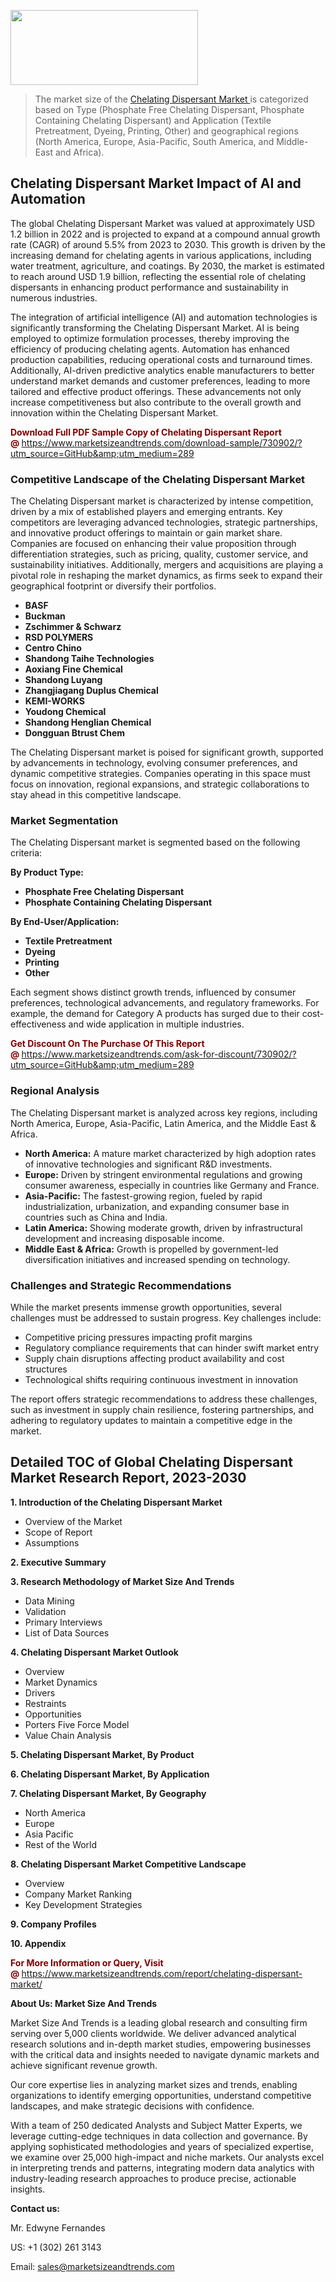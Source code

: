 <img src="https://100x100musica.es/wp-content/uploads/2024/12/Verified-Market-Reports-4-300x120.jpg" alt="" width="300" height="120" class="alignnone size-medium wp-image-100382" /><blockquote><p>The market size of the <a href="https://www.marketsizeandtrends.com/download-sample/730902/?utm_source=GitHub&amp;utm_medium=289" target="_blank">Chelating Dispersant Market </a>is categorized based on Type (Phosphate Free Chelating Dispersant, Phosphate Containing Chelating Dispersant) and Application (Textile Pretreatment, Dyeing, Printing, Other) and geographical regions (North America, Europe, Asia-Pacific, South America, and Middle-East and Africa).</p></blockquote><p><h2>Chelating Dispersant Market Impact of AI and Automation</h2><p>The global Chelating Dispersant Market was valued at approximately USD 1.2 billion in 2022 and is projected to expand at a compound annual growth rate (CAGR) of around 5.5% from 2023 to 2030. This growth is driven by the increasing demand for chelating agents in various applications, including water treatment, agriculture, and coatings. By 2030, the market is estimated to reach around USD 1.9 billion, reflecting the essential role of chelating dispersants in enhancing product performance and sustainability in numerous industries.</p><p>The integration of artificial intelligence (AI) and automation technologies is significantly transforming the Chelating Dispersant Market. AI is being employed to optimize formulation processes, thereby improving the efficiency of producing chelating agents. Automation has enhanced production capabilities, reducing operational costs and turnaround times. Additionally, AI-driven predictive analytics enable manufacturers to better understand market demands and customer preferences, leading to more tailored and effective product offerings. These advancements not only increase competitiveness but also contribute to the overall growth and innovation within the Chelating Dispersant Market.</p></p><p><strong><span style="color: #800000;">Download Full PDF Sample Copy of Chelating Dispersant Report @</span>&nbsp;</strong><a href="https://www.marketsizeandtrends.com/download-sample/730902/?utm_source=GitHub&amp;utm_medium=289">https://www.marketsizeandtrends.com/download-sample/730902/?utm_source=GitHub&amp;utm_medium=289</a></p><h3>Competitive Landscape of the Chelating Dispersant Market</h3><p>The Chelating Dispersant market is characterized by intense competition, driven by a mix of established players and emerging entrants. Key competitors are leveraging advanced technologies, strategic partnerships, and innovative product offerings to maintain or gain market share. Companies are focused on enhancing their value proposition through differentiation strategies, such as pricing, quality, customer service, and sustainability initiatives. Additionally, mergers and acquisitions are playing a pivotal role in reshaping the market dynamics, as firms seek to expand their geographical footprint or diversify their portfolios.</p><p><strong><p><ul><li>BASF </li><li> Buckman </li><li> Zschimmer & Schwarz </li><li> RSD POLYMERS </li><li> Centro Chino </li><li> Shandong Taihe Technologies </li><li> Aoxiang Fine Chemical </li><li> Shandong Luyang </li><li> Zhangjiagang Duplus Chemical </li><li> KEMI-WORKS </li><li> Youdong Chemical </li><li> Shandong Henglian Chemical </li><li> Dongguan Btrust Chem</p></li></ul></p></strong></p><p>The Chelating Dispersant market is poised for significant growth, supported by advancements in technology, evolving consumer preferences, and dynamic competitive strategies. Companies operating in this space must focus on innovation, regional expansions, and strategic collaborations to stay ahead in this competitive landscape.</p><h3>Market Segmentation</h3><p>The Chelating Dispersant market is segmented based on the following criteria:</p><p><strong>By Product Type:</strong></p><p><strong><p><ul><li>Phosphate Free Chelating Dispersant </li><li> Phosphate Containing Chelating Dispersant</p></li></ul></p></strong></p><p><strong>By End-User/Application:</strong></p><p><strong><p><ul><li>Textile Pretreatment </li><li> Dyeing </li><li> Printing </li><li> Other</p></li></ul></p></strong></p><p>Each segment shows distinct growth trends, influenced by consumer preferences, technological advancements, and regulatory frameworks. For example, the demand for Category A products has surged due to their cost-effectiveness and wide application in multiple industries.</p><p><strong><span style="color: #800000;">Get Discount On The Purchase Of This Report @&nbsp;</span></strong><a href="https://www.marketsizeandtrends.com/ask-for-discount/730902/?utm_source=GitHub&amp;utm_medium=289">https://www.marketsizeandtrends.com/ask-for-discount/730902/?utm_source=GitHub&amp;utm_medium=289</a></p><h3>Regional Analysis</h3><p>The Chelating Dispersant market is analyzed across key regions, including North America, Europe, Asia-Pacific, Latin America, and the Middle East &amp; Africa.</p><ul><li><strong>North America:</strong> A mature market characterized by high adoption rates of innovative technologies and significant R&amp;D investments.</li><li><strong>Europe:</strong> Driven by stringent environmental regulations and growing consumer awareness, especially in countries like Germany and France.</li><li><strong>Asia-Pacific:</strong> The fastest-growing region, fueled by rapid industrialization, urbanization, and expanding consumer base in countries such as China and India.</li><li><strong>Latin America:</strong> Showing moderate growth, driven by infrastructural development and increasing disposable income.</li><li><strong>Middle East &amp; Africa:</strong> Growth is propelled by government-led diversification initiatives and increased spending on technology.</li></ul><h3>Challenges and Strategic Recommendations</h3><p>While the market presents immense growth opportunities, several challenges must be addressed to sustain progress. Key challenges include:</p><ul><li>Competitive pricing pressures impacting profit margins</li><li>Regulatory compliance requirements that can hinder swift market entry</li><li>Supply chain disruptions affecting product availability and cost structures</li><li>Technological shifts requiring continuous investment in innovation</li></ul><p>The report offers strategic recommendations to address these challenges, such as investment in supply chain resilience, fostering partnerships, and adhering to regulatory updates to maintain a competitive edge in the market.</p><h2>Detailed TOC of Global Chelating Dispersant Market Research Report, 2023-2030</h2><p><strong>1. Introduction of the Chelating Dispersant Market</strong></p><ul><li>Overview of the Market</li><li>Scope of Report</li><li>Assumptions&nbsp;</li></ul><p><strong>2. Executive Summary</strong></p><p><strong>3. Research Methodology of <strong>Market Size And Trends</strong></strong></p><ul><li>Data Mining</li><li>Validation</li><li>Primary Interviews</li><li>List of Data Sources&nbsp;</li></ul><p><strong>4. Chelating Dispersant Market Outlook</strong></p><ul><li>Overview</li><li>Market Dynamics</li><li>Drivers</li><li>Restraints</li><li>Opportunities</li><li>Porters Five Force Model</li><li>Value Chain Analysis&nbsp;</li></ul><p><strong>5. Chelating Dispersant Market, By Product</strong></p><p><strong>6. Chelating Dispersant Market, By Application</strong></p><p><strong>7. Chelating Dispersant Market, By Geography</strong></p><ul><li>North America</li><li>Europe</li><li>Asia Pacific</li><li>Rest of the World&nbsp;</li></ul><p><strong>8. Chelating Dispersant Market Competitive Landscape</strong></p><ul><li>Overview</li><li>Company Market Ranking</li><li>Key Development Strategies&nbsp;</li></ul><p><strong>9. Company Profiles</strong></p><p><strong>10. Appendix</strong></p><p><strong><span style="color: #800000;">For More Information or Query, Visit @&nbsp;</span></strong><a href="https://www.marketsizeandtrends.com/report/chelating-dispersant-market/">https://www.marketsizeandtrends.com/report/chelating-dispersant-market/</a></p><p></p><p><strong>About Us:&nbsp;Market Size And Trends</strong></p><p>Market Size And Trends&nbsp;is a leading global research and consulting firm serving over 5,000 clients worldwide. We deliver advanced analytical research solutions and in-depth market studies, empowering businesses with the critical data and insights needed to navigate dynamic markets and achieve significant revenue growth.</p><p>Our core expertise lies in analyzing market sizes and trends, enabling organizations to identify emerging opportunities, understand competitive landscapes, and make strategic decisions with confidence.</p><p>With a team of 250 dedicated Analysts and Subject Matter Experts, we leverage cutting-edge techniques in data collection and governance. By applying sophisticated methodologies and years of specialized expertise, we examine over 25,000 high-impact and niche markets. Our analysts excel in interpreting trends and patterns, integrating modern data analytics with industry-leading research approaches to produce precise, actionable insights.</p><p><strong>Contact us:</strong></p><p>Mr. Edwyne Fernandes</p><p>US: +1 (302) 261 3143</p><p>Email: <a href="mailto:sales@marketsizeandtrends.com">sales@marketsizeandtrends.com</a>&nbsp;</p>
